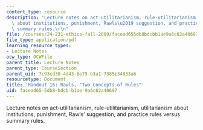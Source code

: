 ```yaml
---
content_type: resource
description: "Lecture notes on act-utilitarianism, rule-utilitarianism, utilitarianism\
  \ about institutions, punishment, Rawls\u2019 suggestion, and practice rules versus\
  \ summary rules.\r\n"
file: /courses/24-231-ethics-fall-2009/facead655db8bdcbb1ae9a6c02a40697_MIT24_231F09_lec17.pdf
file_type: application/pdf
learning_resource_types:
- Lecture Notes
ocw_type: OCWFile
parent_title: Lecture Notes
parent_type: CourseSection
parent_uid: 7c93cd30-4d43-0e79-b3a1-7385c34033a6
resourcetype: Document
title: 'Handout 16: Rawls, "Two Concepts of Rules"'
uid: facead65-5db8-bdcb-b1ae-9a6c02a40697
---
```

Lecture notes on act-utilitarianism, rule-utilitarianism, utilitarianism about institutions, punishment, Rawls’ suggestion, and practice rules versus summary rules.



